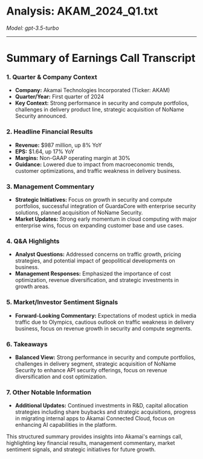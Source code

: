 # Analysis: AKAM_2024_Q1.txt

*Model: gpt-3.5-turbo*

---

# Summary of Earnings Call Transcript

### 1. **Quarter & Company Context**
- **Company:** Akamai Technologies Incorporated (Ticker: AKAM)
- **Quarter/Year:** First quarter of 2024
- **Key Context:** Strong performance in security and compute portfolios, challenges in delivery product line, strategic acquisition of NoName Security announced.

### 2. **Headline Financial Results**
- **Revenue:** $987 million, up 8% YoY
- **EPS:** $1.64, up 17% YoY
- **Margins:** Non-GAAP operating margin at 30%
- **Guidance:** Lowered due to impact from macroeconomic trends, customer optimizations, and traffic weakness in delivery business.

### 3. **Management Commentary**
- **Strategic Initiatives:** Focus on growth in security and compute portfolios, successful integration of GuardaCore with enterprise security solutions, planned acquisition of NoName Security.
- **Market Updates:** Strong early momentum in cloud computing with major enterprise wins, focus on expanding customer base and use cases.

### 4. **Q&A Highlights**
- **Analyst Questions:** Addressed concerns on traffic growth, pricing strategies, and potential impact of geopolitical developments on business.
- **Management Responses:** Emphasized the importance of cost optimization, revenue diversification, and strategic investments in growth areas.

### 5. **Market/Investor Sentiment Signals**
- **Forward-Looking Commentary:** Expectations of modest uptick in media traffic due to Olympics, cautious outlook on traffic weakness in delivery business, focus on revenue growth in security and compute segments.

### 6. **Takeaways**
- **Balanced View:** Strong performance in security and compute portfolios, challenges in delivery segment, strategic acquisition of NoName Security to enhance API security offerings, focus on revenue diversification and cost optimization.

### 7. **Other Notable Information**
- **Additional Updates:** Continued investments in R&D, capital allocation strategies including share buybacks and strategic acquisitions, progress in migrating internal apps to Akamai Connected Cloud, focus on enhancing AI capabilities in the platform.

This structured summary provides insights into Akamai's earnings call, highlighting key financial results, management commentary, market sentiment signals, and strategic initiatives for future growth.